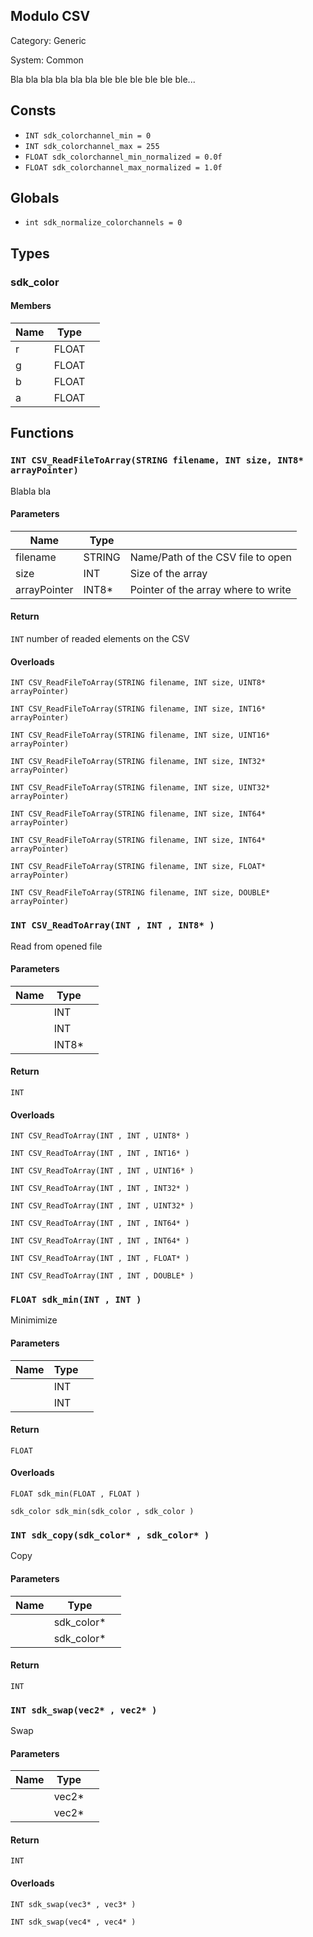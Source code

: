 Modulo CSV
----------

Category: Generic

System: Common




Bla bla bla bla bla bla
ble ble ble ble ble ble...
 

## Consts

 * `INT sdk_colorchannel_min = 0`
 * `INT sdk_colorchannel_max = 255`
 * `FLOAT sdk_colorchannel_min_normalized = 0.0f`
 * `FLOAT sdk_colorchannel_max_normalized = 1.0f`


## Globals

 * `int sdk_normalize_colorchannels = 0`


## Types

### sdk_color

#### Members

| Name              | Type        |                                      |
|-------------------|-------------|--------------------------------------|
| r                 | FLOAT       |                                      |
| g                 | FLOAT       |                                      |
| b                 | FLOAT       |                                      |
| a                 | FLOAT       |                                      |



## Functions

### `INT CSV_ReadFileToArray(STRING filename, INT size, INT8* arrayPointer)`


Blabla bla





#### Parameters

| Name              | Type        |                                      |
|-------------------|-------------|--------------------------------------|
| filename          | STRING      | Name/Path of the CSV file to open    |
| size              | INT         | Size of the array                    |
| arrayPointer      | INT8*       | Pointer of the array where to write  |

#### Return

`INT` number of readed elements on the CSV

#### Overloads

```gemix
INT CSV_ReadFileToArray(STRING filename, INT size, UINT8* arrayPointer)
```
```gemix
INT CSV_ReadFileToArray(STRING filename, INT size, INT16* arrayPointer)
```
```gemix
INT CSV_ReadFileToArray(STRING filename, INT size, UINT16* arrayPointer)
```
```gemix
INT CSV_ReadFileToArray(STRING filename, INT size, INT32* arrayPointer)
```
```gemix
INT CSV_ReadFileToArray(STRING filename, INT size, UINT32* arrayPointer)
```
```gemix
INT CSV_ReadFileToArray(STRING filename, INT size, INT64* arrayPointer)
```
```gemix
INT CSV_ReadFileToArray(STRING filename, INT size, INT64* arrayPointer)
```
```gemix
INT CSV_ReadFileToArray(STRING filename, INT size, FLOAT* arrayPointer)
```
```gemix
INT CSV_ReadFileToArray(STRING filename, INT size, DOUBLE* arrayPointer)
```


### `INT CSV_ReadToArray(INT , INT , INT8* )`

 Read from opened file 
#### Parameters

| Name              | Type        |                                      |
|-------------------|-------------|--------------------------------------|
|                   | INT         |                                      |
|                   | INT         |                                      |
|                   | INT8*       |                                      |

#### Return

`INT`

#### Overloads

```gemix
INT CSV_ReadToArray(INT , INT , UINT8* )
```
```gemix
INT CSV_ReadToArray(INT , INT , INT16* )
```
```gemix
INT CSV_ReadToArray(INT , INT , UINT16* )
```
```gemix
INT CSV_ReadToArray(INT , INT , INT32* )
```
```gemix
INT CSV_ReadToArray(INT , INT , UINT32* )
```
```gemix
INT CSV_ReadToArray(INT , INT , INT64* )
```
```gemix
INT CSV_ReadToArray(INT , INT , INT64* )
```
```gemix
INT CSV_ReadToArray(INT , INT , FLOAT* )
```
```gemix
INT CSV_ReadToArray(INT , INT , DOUBLE* )
```


### `FLOAT sdk_min(INT , INT )`

 Minimimize 
#### Parameters

| Name              | Type        |                                      |
|-------------------|-------------|--------------------------------------|
|                   | INT         |                                      |
|                   | INT         |                                      |

#### Return

`FLOAT`

#### Overloads

```gemix
FLOAT sdk_min(FLOAT , FLOAT )
```
```gemix
sdk_color sdk_min(sdk_color , sdk_color )
```


### `INT sdk_copy(sdk_color* , sdk_color* )`

 Copy 
#### Parameters

| Name              | Type        |                                      |
|-------------------|-------------|--------------------------------------|
|                   | sdk_color*  |                                      |
|                   | sdk_color*  |                                      |

#### Return

`INT`



### `INT sdk_swap(vec2* , vec2* )`

 Swap 
#### Parameters

| Name              | Type        |                                      |
|-------------------|-------------|--------------------------------------|
|                   | vec2*       |                                      |
|                   | vec2*       |                                      |

#### Return

`INT`

#### Overloads

```gemix
INT sdk_swap(vec3* , vec3* )
```
```gemix
INT sdk_swap(vec4* , vec4* )
```


